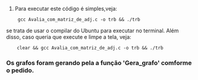 1) Para executar este código é simples,veja: 

        gcc Avalia_com_matriz_de_adj.c -o trb && ./trb
        
se trata de usar o compilar do Ubuntu para executar no terminal. Além disso, caso queria que execute e limpe a tela, veja:

        clear && gcc Avalia_com_matriz_de_adj.c -o trb && ./trb

### Os grafos foram gerando pela a função 'Gera_grafo' comforme o pedido.
